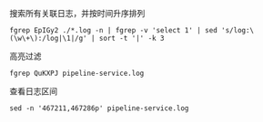 搜索所有关联日志，并按时间升序排列
```shell
fgrep EpIGy2 ./*.log -n | fgrep -v 'select 1' | sed 's/log:\(\w\+\):/log|\1|/g' | sort -t '|' -k 3
```
高亮过滤
``` shell
fgrep QuKXPJ pipeline-service.log
``````
查看日志区间
```shell
sed -n '467211,467286p' pipeline-service.log
```
